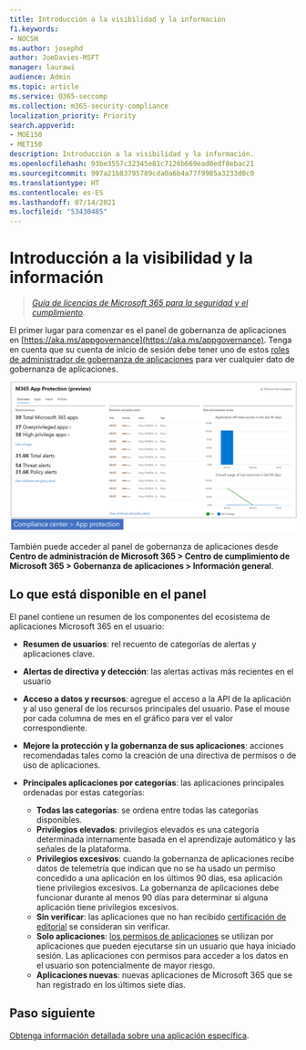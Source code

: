 ```yaml
---
title: Introducción a la visibilidad y la información
f1.keywords:
- NOCSH
ms.author: josephd
author: JoeDavies-MSFT
manager: laurawi
audience: Admin
ms.topic: article
ms.service: O365-seccomp
ms.collection: m365-security-compliance
localization_priority: Priority
search.appverid:
- MOE150
- MET150
description: Introducción a la visibilidad y la información.
ms.openlocfilehash: 93be3557c32345e81c7126b669ead8edf8ebac21
ms.sourcegitcommit: 997a21b83795789cda0a6b4a77f9985a3233d0c0
ms.translationtype: HT
ms.contentlocale: es-ES
ms.lasthandoff: 07/14/2021
ms.locfileid: "53430485"
---
```

# <a name="get-started-with-visibility-and-insights"></a>Introducción a la visibilidad y la información

>*[Guía de licencias de Microsoft 365 para la seguridad y el cumplimiento](https://aka.ms/ComplianceSD).*

El primer lugar para comenzar es el panel de gobernanza de aplicaciones en [https://aka.ms/appgovernance](https://aka.ms/appgovernance). Tenga en cuenta que su cuenta de inicio de sesión debe tener uno de estos [roles de administrador de gobernanza de aplicaciones](app-governance-get-started.md#administrator-roles) para ver cualquier dato de gobernanza de aplicaciones.

![Página de información general de gobernanza de aplicaciones en el Centro de cumplimiento de Microsoft 365](..\media\manage-app-protection-governance\mapg-cc-overview.png)

También puede acceder al panel de gobernanza de aplicaciones desde **Centro de administración de Microsoft 365 > Centro de cumplimiento de Microsoft 365 > Gobernanza de aplicaciones > Información general**.

## <a name="whats-available-on-the-dashboard"></a>Lo que está disponible en el panel

El panel contiene un resumen de los componentes del ecosistema de aplicaciones Microsoft 365 en el usuario:

- **Resumen de usuarios**: rel recuento de categorías de alertas y aplicaciones clave.
- **Alertas de directiva y detección**: las alertas activas más recientes en el usuario
- **Acceso a datos y recursos**: agregue el acceso a la API de la aplicación y al uso general de los recursos principales del usuario. Pase el mouse por cada columna de mes en el gráfico para ver el valor correspondiente.
- **Mejore la protección y la gobernanza de sus aplicaciones**: acciones recomendadas tales como la creación de una directiva de permisos o de uso de aplicaciones.
- **Principales aplicaciones por categorías**: las aplicaciones principales ordenadas por estas categorías:
  
  - **Todas las categorías**: se ordena entre todas las categorías disponibles.
  - **Privilegios elevados**: privilegios elevados es una categoría determinada internamente basada en el aprendizaje automático y las señales de la plataforma.
  - **Privilegios excesivos**: cuando la gobernanza de aplicaciones recibe datos de telemetría que indican que no se ha usado un permiso concedido a una aplicación en los últimos 90 días, esa aplicación tiene privilegios excesivos. La gobernanza de aplicaciones debe funcionar durante al menos 90 días para determinar si alguna aplicación tiene privilegios excesivos.  
  - **Sin verificar**: las aplicaciones que no han recibido [certificación de editorial](https://docs.microsoft.com/azure/active-directory/develop/publisher-verification-overview) se consideran sin verificar.
  - **Solo aplicaciones**: [los permisos de aplicaciones](https://docs.microsoft.com/azure/active-directory/develop/v2-permissions-and-consent#permission-types) se utilizan por aplicaciones que pueden ejecutarse sin un usuario que haya iniciado sesión. Las aplicaciones con permisos para acceder a los datos en el usuario son potencialmente de mayor riesgo.
  - **Aplicaciones nuevas**: nuevas aplicaciones de Microsoft 365 que se han registrado en los últimos siete días.  

## <a name="next-step"></a>Paso siguiente

[Obtenga información detallada sobre una aplicación específica](app-governance-visibility-insights-view-apps.md).
